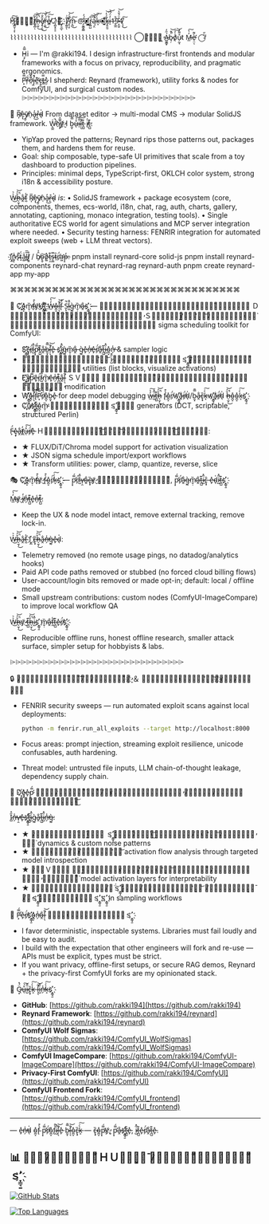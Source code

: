 H҉̷̡͇̮̩͔̀̄͠ͅ⎔̴̡͔̦͇͇̋͌t̷̸̲̟̻̽͂͠ͅh̷̶̖̫͎̆̓̚͜͝ȩ̸̢̜̮͋̐͜͠ŗ̵͖̈́̀̎͜͝e̸̷̻̔̏͠⎔̷̧͍̟͇͇̓👋҈̃͏͏̷̛͎̦̱̲ͅ, Į̸̛̳̯̑͗ͅ'̴̟͉̟͋̈́̚͝m̵̞̪̎͜͠ @̷̡̛̮͇̭̳̈́̓⦿̸̡̻̺͈̳̓r̴̡̻̺̀͆͠ą̵͕̤̓̏̚͝k̵̝̀͗͠⦿̵̡̭̯̱̑́̓͝k̶̡̭̯̱̑́̓͝i̶̠̒̈́͆͝1̵̢̲̼̍͘̚9̵͓̰̱̐̈́̌̔͝4̸̗̞̎͜͠

⌇⌇⌇⌇⌇⌇⌇⌇⌇⌇⌇⌇⌇⌇⌇⌇⌇⌇⌇⌇⌇⌇⌇⌇⌇⌇⌇⌇⌇⌇⌇⌇⌇⌇⌇⌇
◯̴̛̖̠̖͖͑̓  Á̵̻̱͇̟̋̓b̷̘̣̀͒̚͝o̸̖̾̓͠͝ů̴̹̰̘͌̓t  M̶̲̓̔͠è̷̛̜̤͌ͅ  ◯̵̛̍̋̕
* H̴͉̙̿̂i — I'm @rakki194. I design infrastructure-first frontends and modular frameworks with a focus on privacy, reproducibility, and pragmatic ergonomics.
* P̷̛͙̿́r̶̦̽͗ơ̴̤͌̽j̴̫̾̚e̵̛̼͊c̶̨͍͜t̶̳̿s̷̮̽ I shepherd: Reynard (framework), utility forks & nodes for ComfyUI, and surgical custom nodes.
⌲⌲⌲⌲⌲⌲⌲⌲⌲⌲⌲⌲⌲⌲⌲⌲⌲⌲⌲⌲⌲⌲⌲⌲⌲⌲⌲⌲⌲⌲⌲⌲

🦊  R̸͎̅ẹ̵̢̀ỹ̸̰̠ǹ̴̜a̴̘̓͜r̶̞̊d̴̖̍ 
From dataset editor → multi-modal CMS → modular SolidJS framework.
W̵̢̲̼̍͘̚h҉̷͉̙̿̂y̸̬̓҉ I b̴̰͓̿̄ů̶̖́͠i̴̠̐̍l̵̛̩͉̐͝t̶̪̺͊ i̸̖̓t̶̪̺͊:
- YipYap proved the patterns; Reynard rips those patterns out, packages them, and hardens them for reuse.
- Goal: ship composable, type-safe UI primitives that scale from a toy dashboard to production pipelines.
- Principles: minimal deps, TypeScript-first, OKLCH color system, strong i18n & accessibility posture.

W̶͐͛͜h̷̶̖̫͎̆̓̚͜͝a̶̭̐t̵̰̾̕ R̸͎̅ẹ̵̢̀ỹ̸̰̠ǹ̴̜a̴̘̓͜r̶̞̊d̴̖̍ *is*:
  • SolidJS framework + package ecosystem (core, components, themes, ecs-world, i18n, chat, rag, auth, charts, gallery, annotating, captioning, monaco integration, testing tools).
  • Single authoritative ECS world for agent simulations and MCP server integration where needed.
  • Security testing harness: FENRIR integration for automated exploit sweeps (web + LLM threat vectors).

I҉̬̲̍n̷̮͎̾s̴̖̽̚ẗ̴̝́ă̵͚̇l̶̻̅̅l̸̮͍̊ / b̸̩̑̉o̴̢̬͝o̸͚̔t̶̹̯͊s̶̹̳̿t̴̜̑r̸̹̈́a̶̛͖p̶̝̓:
  pnpm install reynard-core solid-js
  pnpm install reynard-components reynard-chat reynard-rag reynard-auth
  pnpm create reynard-app my-app

⌘⌘⌘⌘⌘⌘⌘⌘⌘⌘⌘⌘⌘⌘⌘⌘⌘⌘⌘⌘⌘⌘⌘⌘⌘⌘⌘⌘⌘⌘⌘⌘⌘

🐺  C҉̥o̴̪̝̽m̴̬̣̏̕f̴̢̀͒y̸̬̓҉U҉̴̝̳̠̓̃I҉̬̲̍ W̶̲̓̔͠o̴̪̝̽l̵̛̩͉̐͝f̴̢̀͒ Ṩ̵̢̙̹̃̕i̷̺̋̽g̵̰̀m̴̬̣̏̕a̶̭̐s҉̛̞̳̘̱ — Ａ̴̪̝̽Ｄ̴̖̍Ｖ̵̙̽Ａ̶̭̐Ｎ̶̗̾̕Ｃ̶̢̟̏Ｅ̵̙̽Ｄ̴̖̍ ＤＩ̶̠̐̍Ｆ̴̢̀͒Ｆ̴̢̀͒Ｕ̸̖̓Ｓ̷̮̽Ｉ̷̺̋̽Ｏ̴̪̝̽Ｎ̶̗̾̕ ＳＡ̶̭̐Ｍ̴̬̣̏̕Ｐ̷̛͙̿́Ｌ̵̛̩͉̐͝Ｉ̷̺̋̽Ｎ̶̗̾̕Ｇ̵̰̀
ａ̶̭̐ｄ̴̖̍ｖ̵̙̽ａ̶̭̐ｎ̶̗̾̕ｃ̶̢̟̏ｅ̵̙̽ｄ̴̖̍ sigma scheduling toolkit for ComfyUI:
- S҉̛̞̳̘̱c̶̢̟̏r̸̹̈́i̷̺̋̽p̷̛͙̿́t̶̪̺͊a̶̭̐b̴̰͓̿̄l̵̛̩͉̐͝e̵̙̽ s҉̛̞̳̘̱i̷̺̋̽g̵̰̀m̴̬̣̏̕a̶̭̐ g̵̰̀e̵̙̽n̶̗̾̕e̵̙̽r̸̹̈́a̶̭̐t̶̪̺͊i̷̺̋̽o̴̪̝̽n̶̗̾̕ & sampler logic
- Ｍ̴̬̣̏̕ｏ̴̪̝̽ｄ̴̖̍ｅ̵̙̽ｌ̵̛̩͉̐͝ i̷̺̋̽ｎ̶̗̾̕ｔ̶̪̺͊ｒ̸̹̈́ｏ̴̪̝̽ｓ҉̛̞̳̘̱ｐ̷̛͙̿́ｅ̵̙̽ｃ̶̢̟̏ｔ̶̪̺͊ｉ̷̺̋̽ｏ̴̪̝̽ｎ̶̗̾̕ utilities (list blocks, visualize activations)
- E҉̛̞̳̘̱x̸̰̾̕p̷̛͙̿́e̵̙̽r̸̹̈́i̷̺̋̽m̴̬̣̏̕e̵̙̽n̶̗̾̕t̶̪̺͊a̶̭̐l̵̛̩͉̐͝ ＳＶＤ̴̖̍ ａ̶̭̐ｃ̶̢̟̏ｔ̶̪̺͊ｉ̷̺̋̽ｖ̵̙̽ａ̶̭̐ｔ̶̪̺͊ｉ̷̺̋̽ｏ̴̪̝̽ｎ̶̗̾̕ modification
- W҉̛̞̳̘̱o̴̪̝̽l̵̛̩͉̐͝f̴̢̀͒P̷̛͙̿́r̸̹̈́o̴̪̝̽b̴̰͓̿̄e̵̙̽ for deep model debugging w̶̲̓̔͠i̷̺̋̽t̶̪̺͊h̷̶̖̫͎̆̓̚͜͝ f̴̢̀͒o̴̪̝̽r̸̹̈́w҉̛̞̳̘̱a̶̭̐r̸̹̈́d̴̖̍/b̴̰͓̿̄a̶̭̐c̶̢̟̏k̵̝̀͗͠w҉̛̞̳̘̱a̶̭̐r̸̹̈́d̴̖̍ h̷̶̖̫͎̆̓̚͜͝o̴̪̝̽o̴̪̝̽k̵̝̀͗͠s҉̛̞̳̘̱
- C҉̥u̸̖̓s҉̛̞̳̘̱t̶̪̺͊o̴̪̝̽m̴̬̣̏̕ ｎ̶̗̾̕ｏ̴̪̝̽ｉ̷̺̋̽ｓ҉̛̞̳̘̱ｅ̵̙̽ generators (DCT, scriptable, structured Perlin)

F̵̙̈́ȩ̷̟̽a̶̭̐t̸̪̓ů̶̖́͠r̸̹̈́e̵̙̽ ＨＩ̶̠̐̍Ｇ̵̰̀Ｈ̷̶̖̫͎̆̓̚͜͝Ｌ̵̛̩͉̐͝Ｉ̷̺̋̽Ｇ̵̰̀Ｈ̷̶̖̫͎̆̓̚͜͝Ｔ̴̪̺͊Ｓ̷̮̽:
- ★ FLUX/DiT/Chroma model support for activation visualization
- ★ JSON sigma schedule import/export workflows
- ★ Transform utilities: power, clamp, quantize, reverse, slice

🎭 C҉̥o̴̪̝̽m̴̬̣̏̕f̴̢̀͒y̸̬̓҉ f̴̢̀͒o̴̪̝̽r̸̹̈́k̵̝̀͗͠s҉̛̞̳̘̱ — p̷̛͙̿́r̸̹̈́i̷̺̋̽v̶̹̯̕a̶̭̐c̶̢̟̏y̸̬̓҉ Ｆ̴̢̀͒Ｉ̷̺̋̽Ｒ̸̹̈́Ｓ̷̮̽Ｔ̴̪̺͊, p̷̛͙̿́r̸̹̈́a̶̭̐g̵̰̀m̴̬̣̏̕a̶̭̐t̶̪̺͊i̷̺̋̽c̶̢̟̏ e̵̙̽d̴̖̍i̷̺̋̽t̶̪̺͊s҉̛̞̳̘̱

M̶̲̓̔͠y̸̬̓҉ i̸̖̓n̶̗̾̕t̶̪̺͊e̵̙̽n̶̗̾̕t̶̪̺͊:
- Keep the UX & node model intact, remove external tracking, remove lock-in.

W̶͐͛͜h̷̶̖̫͎̆̓̚͜͝a̶̭̐t̵̰̾̕ I҉̬̲̍ c̶̢̟̏h̷̶̖̫͎̆̓̚͜͝a̶̭̐n̶̗̾̕g̵̰̀e̵̙̽d̴̖̍:
- Telemetry removed (no remote usage pings, no datadog/analytics hooks)
- Paid API code paths removed or stubbed (no forced cloud billing flows)  
- User-account/login bits removed or made opt-in; default: local / offline mode
- Small upstream contributions: custom nodes (ComfyUI-ImageCompare) to improve local workflow QA

W̶͐͛͜h̷̶̖̫͎̆̓̚͜͝y̸̬̓҉ t̶̪̺͊h̷̶̖̫͎̆̓̚͜͝i̷̺̋̽s҉̛̞̳̘̱ m̴̬̣̏̕a̶̭̐t̵̰̾̕t̶̪̺͊e̵̙̽r̸̹̈́s҉̛̞̳̘̱:
- Reproducible offline runs, honest offline research, smaller attack surface, simpler setup for hobbyists & labs.

⌲⌲⌲⌲⌲⌲⌲⌲⌲⌲⌲⌲⌲⌲⌲⌲⌲⌲⌲⌲⌲⌲⌲⌲⌲⌲⌲⌲⌲⌲⌲⌲

🔒 Ｓ̷̮̽ｅ̵̙̽ｃ̶̢̟̏ｕ̶̖́͠ｒ̸̹̈́ｉ̷̺̋̽ｔ̶̪̺͊ｙ̸̬̓҉ ＆ Ａ̶̭̐ｎ̶̗̾̕ａ̶̭̐ｌ̵̛̩͉̐͝ｙ̸̬̓҉ｓ̷̮̽ｉ̷̺̋̽ｓ̷̮̽
- FENRIR security sweeps — run automated exploit scans against local deployments:

    ```bash
    python -m fenrir.run_all_exploits --target http://localhost:8000
    ```

- Focus areas: prompt injection, streaming exploit resilience, unicode confusables, auth hardening.
- Threat model: untrusted file inputs, LLM chain-of-thought leakage, dependency supply chain.

🌊 D҉̮ę̷̟̽e̵̙̽p̷̛͙̿́ Ｄ̴̖̍ｉ̷̺̋̽ｆ̴̢̀͒ｆ̴̢̀͒ｕ̸̖̓ｓ̷̮̽ｉ̷̺̋̽ｏ̴̪̝̽ｎ̶̗̾̕ Ｒ̸̹̈́ｅ̵̙̽ｓ̷̮̽ｅ̵̙̽ａ̶̭̐ｒ̸̹̈́ｃ̶̢̟̏ｈ̷̶̖̫͎̆̓̚͜͝

I̷̺̋̽n̶̗̾̕v̶̹̯̕e̵̙̽s҉̛̞̳̘̱t̶̪̺͊i̷̺̋̽g̵̰̀a̶̭̐t̶̪̺͊i̷̺̋̽n̶̗̾̕g̵̰̀:

- ★ Ｓ̷̮̽ｉ̷̺̋̽ｇ̵̰̀ｍ̴̬̣̏̕ａ̶̭̐ ｓ҉̛̞̳̘̱ｃ̶̢̟̏ｈ̷̶̖̫͎̆̓̚͜͝ｅ̵̙̽ｄ̴̖̍ｕ̸̖̓ｌ̵̛̩͉̐͝ｉ̷̺̋̽ｎ̶̗̾̕ｇ̵̰̀ dynamics & custom noise patterns
- ★ Ｎ̶̗̾̕ｅ̵̙̽ｕ̸̖̓ｒ̸̹̈́ａ̶̭̐ｌ̵̛̩͉̐͝ activation flow analysis through targeted model introspection
- ★ Ｓ̷̮̽ＶＤ̴̖̍ ｍ̴̬̣̏̕ａ̶̭̐ｎ̶̗̾̕ｉ̷̺̋̽ｐ̷̛͙̿́ｕ̸̖̓ｌ̵̛̩͉̐͝ａ̶̭̐ｔ̶̪̺͊ｉ̷̺̋̽ｏ̴̪̝̽ｎ̶̗̾̕ ｏ̴̪̝̽ｆ̴̢̀͒ model activation layers for interpretability
- ★ Ａ̶̭̐ｄ̴̖̍ｖ̵̙̽ｅ̵̙̽ｒ̸̹̈́ｓ҉̛̞̳̘̱ａ̶̭̐ｒ̸̹̈́ｉ̷̺̋̽ａ̶̭̐ｌ̵̛̩͉̐͝ ｒ̸̹̈́ｏ̴̪̝̽ｂ̴̰͓̿̄ｕ̸̖̓ｓ҉̛̞̳̘̱ｔ̶̪̺͊ｎ̶̗̾̕ｅ̵̙̽ｓ҉̛̞̳̘̱ｓ҉̛̞̳̘̱ in sampling workflows

🧭 P̷̛͙̿́e̵̙̽r̸̹̈́s҉̛̞̳̘̱o̴̪̝̽n̶̗̾̕a̶̭̐l̵̛̩͉̐͝ ｎ̶̗̾̕ｏ̴̪̝̽ｔ̶̪̺͊ｅ̵̙̽ｓ҉̛̞̳̘̱

- I favor deterministic, inspectable systems. Libraries must fail loudly and be easy to audit.
- I build with the expectation that other engineers will fork and re-use — APIs must be explicit, types must be strict.
- If you want privacy, offline-first setups, or secure RAG demos, Reynard + the privacy-first ComfyUI forks are my opinionated stack.

🔗 Q̶̟̈́̽ů̶̖́͠i̷̺̋̽c̶̢̟̏k̵̝̀͗͠ l̵̛̩͉̐͝i̷̺̋̽n̶̗̾̕k̵̝̀͗͠s҉̛̞̳̘̱

- **GitHub**: [https://github.com/rakki194](https://github.com/rakki194)
- **Reynard Framework**: [https://github.com/rakki194/reynard](https://github.com/rakki194/reynard)
- **ComfyUI Wolf Sigmas**: [https://github.com/rakki194/ComfyUI_WolfSigmas](https://github.com/rakki194/ComfyUI_WolfSigmas)
- **ComfyUI ImageCompare**: [https://github.com/rakki194/ComfyUI-ImageCompare](https://github.com/rakki194/ComfyUI-ImageCompare)
- **Privacy-First ComfyUI**: [https://github.com/rakki194/ComfyUI](https://github.com/rakki194/ComfyUI)
- **ComfyUI Frontend Fork**: [https://github.com/rakki194/ComfyUI_frontend](https://github.com/rakki194/ComfyUI_frontend)

---

— e̵̙̽n̶̗̾̕d̴̖̍ o̴̪̝̽f̴̢̀͒ p̷̛͙̿́r̸̹̈́o̴̪̝̽f̴̢̀͒i̷̺̋̽l̵̛̩͉̐͝e̵̙̽ b̴̰͓̿̄l̵̛̩͉̐͝o̴̪̝̽c̶̢̟̏k̵̝̀͗͠ — c̶̢̟̏o̴̪̝̽p̷̛͙̿́y̸̬̓҉, p̷̛͙̿́a̶̭̐s҉̛̞̳̘̱t̶̪̺͊e̵̙̽, i̷̺̋̽t̶̪̺͊e̵̙̽r̸̹̈́a̶̭̐t̶̪̺͊e̵̙̽.

## 📊 Ｇ̵̰̀ｉ̷̺̋̽ｔ̶̪̺͊ＨＵＢ̴̰͓̿̄ Ｓ̷̮̽ｔ̶̪̺͊ａ̶̭̐ｔ̶̪̺͊ｓ҉̛̞̳̘̱

[![GitHub Stats](https://github-readme-stats.vercel.app/api?username=rakki194&show_icons=true&theme=synthwave)](https://github.com/rakki194)

[![Top Languages](https://github-readme-stats.vercel.app/api/top-langs/?username=rakki194&layout=compact&theme=synthwave)](https://github.com/rakki194)
